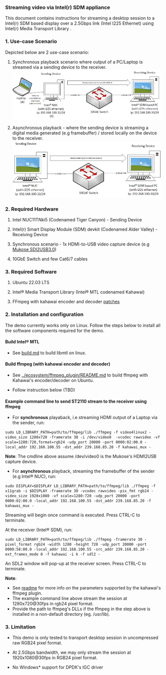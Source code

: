 ### Streaming video via Intel(r) SDM appliance

This document  contains instructions for streaming a desktop session to a Intel(r) SDM based display over a 2.5Gbps link (Intel I225 Ethernet) using Intel(r) Media Transport Library .

### 1. Use-case Scenario

Depicted below are 2 use-case scenario:

1. Synchronous playback scenario where output of a PC/Laptop is streamed via a sending device to the receiver.
   ![Image](./png/mtl-appliance-use-case.png)
   
   

2. Asynchronous playback - where the sending device is streaming a digital media generated (e.g framebuffer) / stored locally on the device to the receiver.
    ![Image](./png/desktop-streaming-mtl.png)

### 2. Required Hardware

1. Intel NUC11TNki5 (Codenamed Tiger Canyon) - Sending Device

2. Intel(r) Smart Display Module (SDM) devkit (Codenamed Alder Valley) - Receiving Device

3. Synchronous scenario - 1x HDMI-to-USB video capture device (e.g [Mukose SDI2USB3.0](https://www.google.com/url?sa=i&url=https%3A%2F%2Fwww.amazon.com%2FMOKOSE-USB3-0-Capture-Windows-Grabber%2Fdp%2FB071KPW3PH&psig=AOvVaw0JInBE6gygffG2clmni8sH&ust=1684225637669000&source=images&cd=vfe&ved=0CBIQjhxqFwoTCMjo9cnz9v4CFQAAAAAdAAAAABAE))

4. 10GbE Switch and few Cat6/7 cables

### 3. Required Software

1. Ubuntu 22.03 LTS

2. Intel&reg; Media Transport Library (Intel&reg; MTL codenamed Kahawai)

3. FFmpeg with kahawai encoder and decoder [patches](https://google.com)

### 2. Installation and configuration

The demo currently works only on Linux. Follow the steps below to install all the software components required for the demo.

#### Build Intel&reg; MTL

- See [build.md](./build.md) to build libmtl on linux.

#### Build ffmpeg (with kahawai encoder and decoder)

* See [../ecosystem/ffmpeg_plugin/README.md](./build.md) to build ffmpeg with Kahawai's encoder/decoder on Ubuntu.

* Follow instruction below (TBD)

#### Example command line to send ST2110 stream to the receiver using ffmpeg

- For **synchronous** playaback, i.e streaming HDMI output of a Laptop via the sender, run:

```
sudo LD_LIBRARY_PATH=path/to/ffmpeg/lib ./ffmpeg -f video4linux2 -video_size 1280x720 -framerate 30 -i /dev/video0  -vcodec rawvideo -vf scale=1280:720,format=rgb24 -udp_port 20000 -port 0000:02:00.0 -local_addr 192.168.100.55 -dst_addr 239.168.85.20 -f kahawai_mux -
```

**Note**: The cmdline above assume /dev/video0 is the Mukose's HDMI2USB capture device.


- For **asynchronous** playback, streaming the framebuffer of the sender (e.g Intel&reg; NUC), run:

```
sudo DISPLAY=$DISPLAY LD_LIBRARY_PATH=path/to/ffmpeg/lib ./ffmpeg -f x11grab -i $DISPLAY -framerate 30 -vcodec rawvideo -pix_fmt rgb24 -video_size 1920x1080 -vf scale=1280:720 -udp_port 20000 -port 0000:02:00.0 -local_addr 192.168.100.55 -dst_addr 239.168.85.20 -f kahawai_mux -
```

Streaming will begin once command is executed. Press CTRL-C to terminate.

At the receiver (Intel&reg; SDM), run:

```
sudo LD_LIBRARY_PATH=path/to/ffmpeg/lib ./ffmpeg -framerate 30 -pixel_format rgb24 -width 1280 -height 720 -udp_port 20000 -port 0000:58:00.0 -local_addr 192.168.100.55 -src_addr 239.168.85.20 -ext_frames_mode 0 -f kahawai -i k -f sdl2 -
```

An SDL2 window will pop-up at the receiver screen. Press CTRL-C to terminate.



**Note**:

- See [readme](../ecosystem/ffmpeg_plugin/README.md) for more info on the parameters supported by the kahawai's ffmpeg plugin.
- The example command line above stream the session at 1280x720@30fps in rgb24 pixel format.
- Provide the path to ffmpeg's DLLs if the ffmpeg in the step above is installed in a non-default directory (eg. /usr/lib).
  
  

### 3. Limitation

- This demo is only tested to transport desktop session in uncompressed raw RGB24 pixel format. 

- At 2.5Gbps bandwidth, we may only stream the session at 1920x1080@30fps in RGB24 pixel format. 

- No Windows* support for DPDK's IGC driver 

